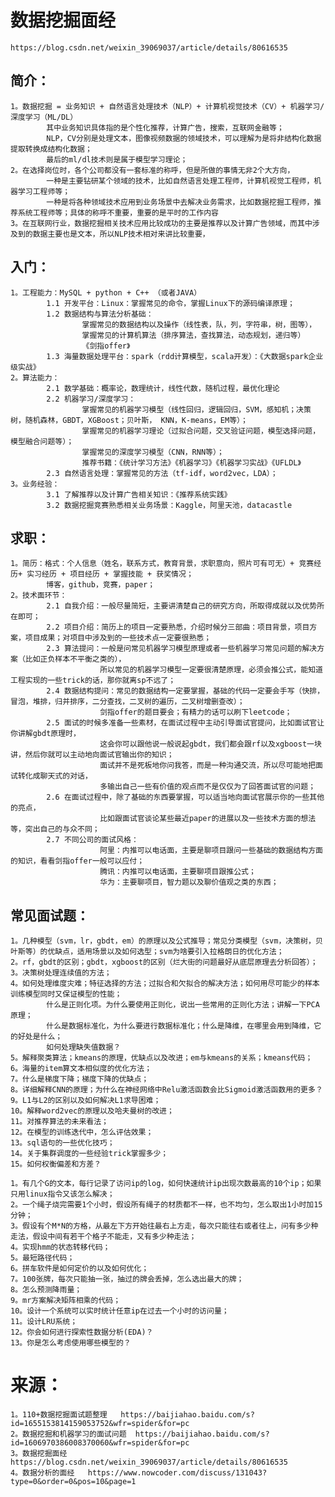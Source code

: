 # 数据挖掘面经
    https://blog.csdn.net/weixin_39069037/article/details/80616535
## 简介：
    1。数据挖掘 = 业务知识 + 自然语言处理技术（NLP）+ 计算机视觉技术（CV）+ 机器学习/深度学习（ML/DL）
            其中业务知识具体指的是个性化推荐，计算广告，搜索，互联网金融等；
            NLP，CV分别是处理文本，图像视频数据的领域技术，可以理解为是将非结构化数据提取转换成结构化数据；
            最后的ml/dl技术则是属于模型学习理论；
    2。在选择岗位时，各个公司都没有一套标准的称呼，但是所做的事情无非2个大方向，
            一种是主要钻研某个领域的技术，比如自然语言处理工程师，计算机视觉工程师，机器学习工程师等；
            一种是将各种领域技术应用到业务场景中去解决业务需求，比如数据挖掘工程师，推荐系统工程师等；具体的称呼不重要，重要的是平时的工作内容
    3。在互联网行业，数据挖掘相关技术应用比较成功的主要是推荐以及计算广告领域，而其中涉及到的数据主要也是文本，所以NLP技术相对来讲比较重要，
    
## 入门：
    1。工程能力：MySQL + python + C++ （或者JAVA）
            1.1 开发平台：Linux：掌握常见的命令，掌握Linux下的源码编译原理；
            1.2 数据结构与算法分析基础：
                    掌握常见的数据结构以及操作（线性表，队，列，字符串，树，图等），
                    掌握常见的计算机算法（排序算法，查找算法，动态规划，递归等）
                    《剑指offer》
            1.3 海量数据处理平台：spark（rdd计算模型，scala开发）：《大数据spark企业级实战》
    2。算法能力：
            2.1 数学基础：概率论，数理统计，线性代数，随机过程，最优化理论
            2.2 机器学习/深度学习：
                    掌握常见的机器学习模型（线性回归，逻辑回归，SVM，感知机；决策树，随机森林，GBDT，XGBoost；贝叶斯， KNN，K-means，EM等）；
                    掌握常见的机器学习理论（过拟合问题，交叉验证问题，模型选择问题，模型融合问题等）；
                    掌握常见的深度学习模型（CNN，RNN等）；
                    推荐书籍：《统计学习方法》《机器学习》《机器学习实战》《UFLDL》
            2.3 自然语言处理：掌握常见的方法（tf-idf，word2vec，LDA）；                            
    3。业务经验：
            3.1 了解推荐以及计算广告相关知识：《推荐系统实践》
            3.2 数据挖掘竞赛熟悉相关业务场景：Kaggle，阿里天池，datacastle

## 求职：
    1。简历：格式：个人信息（姓名，联系方式，教育背景，求职意向，照片可有可无）+ 竞赛经历+ 实习经历 + 项目经历 + 掌握技能 + 获奖情况；
            博客，github，竞赛，paper；
    2。技术面环节：
            2.1 自我介绍：一般尽量简短，主要讲清楚自己的研究方向，所取得成就以及优势所在即可；
            2.2 项目介绍：简历上的项目一定要熟悉，介绍时候分三部曲：项目背景，项目方案，项目成果；对项目中涉及到的一些技术点一定要很熟悉；
            2.3 算法提问：一般是问常见机器学习模型原理或者一些机器学习常见问题的解决方案（比如正负样本不平衡之类的），
                        所以常见的机器学习模型一定要很清楚原理，必须会推公式，能知道工程实现的一些trick的话，那你就离sp不远了；  
            2.4 数据结构提问：常见的数据结构一定要掌握，基础的代码一定要会手写（快排，冒泡，堆排，归并排序，二分查找，二叉树的遍历，二叉树增删查改）；
                        剑指offer的题目要会；有精力的话可以刷下leetcode；                      
            2.5 面试的时候多准备一些素材，在面试过程中主动引导面试官提问，比如面试官让你讲解gbdt原理时，
                        这会你可以跟他说一般说起gbdt，我们都会跟rf以及xgboost一块讲，然后你就可以主动地向面试官输出你的知识；
                        面试并不是死板地你问我答，而是一种沟通交流，所以尽可能地把面试转化成聊天式的对话，
                        多输出自己一些有价值的观点而不是仅仅为了回答面试官的问题；
            2.6 在面试过程中，除了基础的东西要掌握，可以适当地向面试官展示你的一些其他的亮点，
                        比如跟面试官谈论某些最近paper的进展以及一些技术方面的想法等，突出自己的与众不同；
            2.7 不同公司的面试风格：
                        阿里：内推可以电话面，主要是聊项目跟问一些基础的数据结构方面的知识，看看剑指offer一般可以应付；
                        腾讯：内推可以电话面，主要聊项目跟推公式；
                        华为：主要聊项目，智力题以及聊价值观之类的东西；
                        
    
    


## 常见面试题：    
    1。几种模型（svm，lr，gbdt，em）的原理以及公式推导；常见分类模型（svm，决策树，贝叶斯等）的优缺点，适用场景以及如何选型；svm为啥要引入拉格朗日的优化方法；
    2。rf，gbdt的区别；gbdt，xgboost的区别（烂大街的问题最好从底层原理去分析回答）；
    3。决策树处理连续值的方法；
    4。如何处理维度灾难；特征选择的方法；过拟合和欠拟合的解决方法；如何用尽可能少的样本训练模型同时又保证模型的性能；
            什么是正则化项。为什么要使用正则化，说出一些常用的正则化方法；讲解一下PCA原理；
            什么是数据标准化，为什么要进行数据标准化；什么是降维，在哪里会用到降维，它的好处是什么；
            如何处理缺失值数据？
    5。解释聚类算法；kmeans的原理，优缺点以及改进；em与kmeans的关系；kmeans代码；
    6。海量的item算文本相似度的优化方法；
    7。什么是梯度下降；梯度下降的优缺点；
    8。详细解释CNN的原理；为什么在神经网络中Relu激活函数会比Sigmoid激活函数用的更多？
    9。L1与L2的区别以及如何解决L1求导困难；
    10。解释word2vec的原理以及哈夫曼树的改进；
    11。对推荐算法的未来看法；
    12。在模型的训练迭代中，怎么评估效果；
    13。sql语句的一些优化技巧；
    14。关于集群调度的一些经验trick掌握多少；
    15。如何权衡偏差和方差？
    
    1。有几个G的文本，每行记录了访问ip的log，如何快速统计ip出现次数最高的10个ip；如果只用linux指令又该怎么解决；
    2。一个绳子烧完需要1个小时，假设所有绳子的材质都不一样，也不均匀，怎么取出1小时加15分钟；
    3。假设有个M*N的方格，从最左下方开始往最右上方走，每次只能往右或者往上，问有多少种走法，假设中间有若干个格子不能走，又有多少种走法；
    4。实现hmm的状态转移代码；
    5。最短路径代码；
    6。拼车软件是如何定价的以及如何优化；
    7。100张牌，每次只能抽一张，抽过的牌会丢掉，怎么选出最大的牌；
    8。怎么预测降雨量；
    9。mr方案解决矩阵相乘的代码；
    10。设计一个系统可以实时统计任意ip在过去一个小时的访问量；
    11。设计LRU系统；
    12。你会如何进行探索性数据分析(EDA)？
    13。你是怎么考虑使用哪些模型的？


# 来源：
    1。110+数据挖掘面试题整理   https://baijiahao.baidu.com/s?id=1655153814159053752&wfr=spider&for=pc
    2。数据挖掘和机器学习的面试问题  https://baijiahao.baidu.com/s?id=1606970386008370060&wfr=spider&for=pc
    3。数据挖掘面经    https://blog.csdn.net/weixin_39069037/article/details/80616535
    4。数据分析的面经   https://www.nowcoder.com/discuss/131043?type=0&order=0&pos=10&page=1
        
